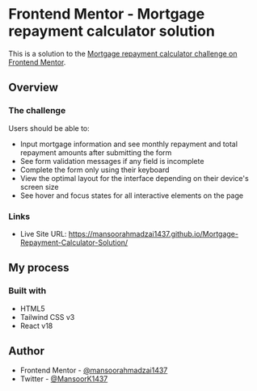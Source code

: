 # Frontend Mentor - Mortgage repayment calculator solution

This is a solution to the [Mortgage repayment calculator challenge on Frontend Mentor](https://www.frontendmentor.io/challenges/mortgage-repayment-calculator-Galx1LXK73).

## Overview

### The challenge

Users should be able to:

- Input mortgage information and see monthly repayment and total repayment amounts after submitting the form
- See form validation messages if any field is incomplete
- Complete the form only using their keyboard
- View the optimal layout for the interface depending on their device's screen size
- See hover and focus states for all interactive elements on the page

### Links

- Live Site URL: https://mansoorahmadzai1437.github.io/Mortgage-Repayment-Calculator-Solution/

## My process

### Built with

- HTML5
- Tailwind CSS v3
- React v18

## Author

- Frontend Mentor - [@mansoorahmadzai1437](https://www.frontendmentor.io/profile/mansoorahmadzai1437)
- Twitter - [@MansoorK1437](https://x.com/MansoorK1437)
